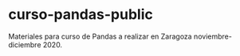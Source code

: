 # curso-pandas-public
Materiales para curso de Pandas a realizar en Zaragoza noviembre-diciembre 2020.

